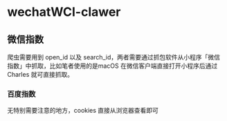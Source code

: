 # wechatWCI-clawer
 ## 微信指数

爬虫需要用到 open_id 以及 search_id，两者需要通过抓包软件从小程序「微信指数」中抓取，比如笔者使用的是macOS 在微信客户端直接打开小程序后通过 Charles 就可直接抓取。

### 百度指数

无特别需要注意的地方，cookies 直接从浏览器查看即可

